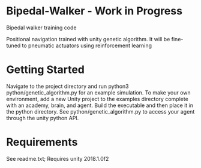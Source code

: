 # Bipedal-Walker - Work in Progress
Bipedal walker training code

Positional navigation trained with unity genetic algorithm. It will be fine-tuned to pneumatic actuators using reinforcement learning


# Getting Started
Navigate to the project directory and run python3 python/genetic_algorithm.py for an example simulation. 
To make your own environment, add a new Unity project to the examples directory complete with an academy, brain, and agent. Build the executable and then place it in the python directory. See python/genetic_algorithm.py to access your agent through the unity python API.

# Requirements
See readme.txt; 
Requires unity 2018.1.0f2
